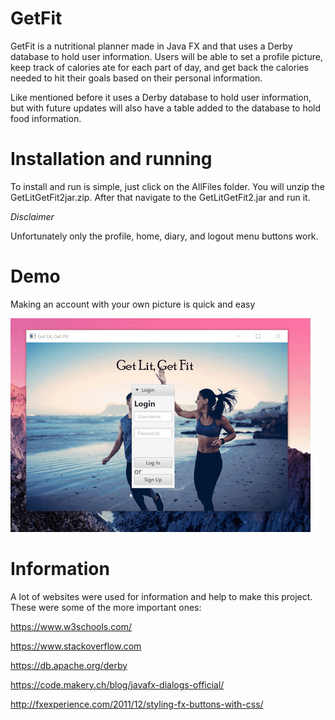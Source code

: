 # GetFit
GetFit is a nutritional planner made in Java FX and that uses a Derby database to hold user information. Users will be able to set a profile picture, keep track of calories ate for each part of day, and get back the calories needed to hit their goals based on their personal information.

Like mentioned before it uses a Derby database to hold user information, but with future updates will also have a table added to the database to hold food information.

# Installation and running

To install and run is simple, just click on the AllFiles folder. You will unzip the GetLitGetFit2jar.zip. After that navigate to the GetLitGetFit2.jar and run it.

*Disclaimer*

Unfortunately only the profile, home, diary, and logout menu buttons work. 

# Demo
Making an account with your own picture is quick and easy

![](CreatingAccount.gif)

# Information
A lot of websites were used for information and help to make this project. These were some of the more important ones:

https://www.w3schools.com/

https://www.stackoverflow.com

https://db.apache.org/derby

https://code.makery.ch/blog/javafx-dialogs-official/

http://fxexperience.com/2011/12/styling-fx-buttons-with-css/
